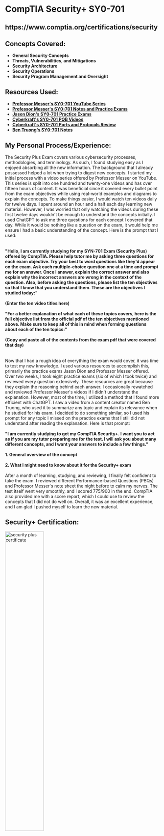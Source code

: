 <h1>CompTIA Security+ SY0-701</h1>

<h2>https://www.comptia.org/certifications/security</h2>

<h2>Concepts Covered:</h2>

- <b>General Security Concepts</b>
- <b>Threats, Vulnerabilities, and Mitigations</b>
- <b>Security Architecture</b>
- <b>Security Operations</b>
- <b>Security Program Management and Oversight</b>


<h2>Resources Used:</h2>

- <b>[Professor Messer's SY0-701 YouTube Series](https://www.youtube.com/playlist?list=PLG49S3nxzAnl4QDVqK-hOnoqcSKEIDDuv)</b>
- <b>[Professor Messer's SY0-701 Notes and Practice Exams](https://www.professormesser.com/sy0-701-success-bundle/)</b>
- <b>[Jason Dion's SY0-701 Practice Exams](https://www.udemy.com/course/comptia-security-sy0-701-practice-exams/?couponCode=LETSLEARNNOWPP)</b>
- <b>[Cyberkraft's SY0-701 PQB Videos](https://www.youtube.com/playlist?list=PLUkY1OVVHzVljGOe8WAkKGc4GT8ZAKaav)</b>
- <b>[Cyberkraft's SY0-701 Ports and Protocols Review](https://www.youtube.com/watch?v=-EQGmvs3zmk)</b>
- <b>[Ben Truong's SY0-701 Notes](https://bentruong.gumroad.com/l/701)</b>


<h2>My Personal Process/Experience:</h2>
The Security Plus Exam covers various cybersecurity processes, methodologies, and terminology. As such, I found studying easy as I enjoyed absorbing all the new information. The background that I already possessed helped a lot when trying to digest new concepts. I started my initial process with a video series offered by Professor Messer on YouTube. This series is split into one hundred and twenty-one videos and has over fifteen hours of content. It was beneficial since it covered every bullet point from the exam objectives while using real-world examples and diagrams to explain the concepts. To make things easier, I would watch ten videos daily for twelve days. I spent around an hour and a half each day learning new material. However, I was worried that only watching the videos during these first twelve days wouldn't be enough to understand the concepts initially. I used ChatGPT to ask me three questions for each concept I covered that day. While it would be nothing like a question on the exam, it would help me ensure I had a basic understanding of the concept. Here is the prompt that I used:
<br />
<br />
<br /><b>
"Hello, I am currently studying for my SYN-701 Exam (Security Plus) offered by CompTIA. Please help tutor me by asking three questions for each exam objective. Try your best to word questions like they'd appear on the exam. Ask each multiple-choice question one at a time and prompt me for an answer. Once I answer, explain the correct answer and also explain why the incorrect answers are wrong in the context of the question. Also, before asking the questions, please list the ten objectives so that I know that you understand them. These are the objectives I studied today:"
<br />
<br />
(Enter the ten video titles here)
<br />
<br />
"For a better explanation of what each of these topics covers, here is the full objective list from the official pdf of the ten objectives mentioned above. Make sure to keep all of this in mind when forming questions about each of the ten topics:"
<br />
<br />
(Copy and paste all of the contents from the exam pdf that were covered that day)
<br />
<br />
<br /></b>
Now that I had a rough idea of everything the exam would cover, it was time to test my new knowledge. I used various resources to accomplish this, primarily the practice exams Jason Dion and Professor Messer offered. Over two weeks, I took eight practice exams (six of which I took twice) and reviewed every question extensively. These resources are great because they explain the reasoning behind each answer. I occasionally rewatched and reviewed Professor Messer's videos if I didn't understand the explanation. However, most of the time, I utilized a method that I found more efficient with ChatGPT. I saw a video from a content creator named Ben Truong, who used it to summarize any topic and explain its relevance when he studied for his exam. I decided to do something similar, so I used his prompt for any topic I missed on the practice exams that I still did not understand after reading the explanation. Here is that prompt:
<br />
<br /><b>
"I am currently studying to get my CompTIA Security+. I want you to act as if you are my tutor preparing me for the test. I will ask you about many different concepts, and I want your answers to include a few things." 
<br />
<br />
1. General overview of the concept 
<br />
<br />
2. What I might need to know about it for the Security+ exam
<br />
<br /></b>
After a month of learning, studying, and reviewing, I finally felt confident to take the exam. I reviewed different Performance-based Questions (PBQs) and Professor Messer's note sheet the night before to calm my nerves. The test itself went very smoothly, and I scored 775/900 in the end. CompTIA also provided me with a score report, which I could use to review the concepts that I did not do well on. Overall, it was an excellent experience, and I am glad I pushed myself to learn the new material.

<h2>Security+ Certification:</h2>
<img src="https://i.imgur.com/k1IlOAx.png" height="50%" width="50%" alt="security plus certificate"/>


